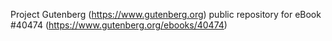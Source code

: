 Project Gutenberg (https://www.gutenberg.org) public repository for eBook #40474 (https://www.gutenberg.org/ebooks/40474)
